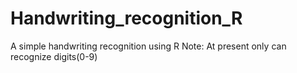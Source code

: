# Handwriting_recognition_R
A simple handwriting recognition using R
 Note: At present only can recognize digits(0-9)
